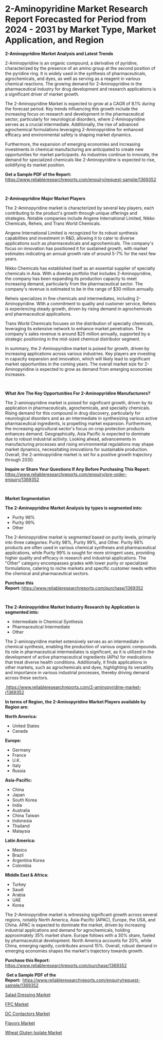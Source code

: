 <p><h1>2-Aminopyridine Market Research Report Forecasted for Period from 2024 -  2031 by Market Type, Market Application, and Region</h1></p><p><strong>2-Aminopyridine Market Analysis and Latest Trends</strong></p>
<p><p>2-Aminopyridine is an organic compound, a derivative of pyridine, characterized by the presence of an amino group at the second position of the pyridine ring. It is widely used in the synthesis of pharmaceuticals, agrochemicals, and dyes, as well as serving as a reagent in various chemical reactions. The growing demand for 2-Aminopyridine in the pharmaceutical industry for drug development and research applications is a significant driver of market growth.</p><p>The 2-Aminopyridine Market is expected to grow at a CAGR of 8.1% during the forecast period. Key trends influencing this growth include the increasing focus on research and development in the pharmaceutical sector, particularly for neurological disorders, where 2-Aminopyridine serves as a crucial intermediate. Additionally, the rise of advanced agrochemical formulations leveraging 2-Aminopyridine for enhanced efficacy and environmental safety is shaping market dynamics. </p><p>Furthermore, the expansion of emerging economies and increasing investments in chemical manufacturing are anticipated to create new opportunities for market participants. As industries continue to innovate, the demand for specialized chemicals like 2-Aminopyridine is expected to rise, solidifying its market position.</p></p>
<p><strong>Get a Sample PDF of the Report:&nbsp;</strong> <a href="https://www.reliableresearchreports.com/enquiry/request-sample/1369352?utm_campaign=1781&utm_medium=2&utm_source=Github&utm_content=ia&utm_term=29102024&utm_id=2-aminopyridine">https://www.reliableresearchreports.com/enquiry/request-sample/1369352</a></p>
<p>&nbsp;</p>
<p><strong>2-Aminopyridine Major Market Players</strong></p>
<p><p>The 2-Aminopyridine market is characterized by several key players, each contributing to the product's growth through unique offerings and strategies. Notable companies include Angene International Limited, Nikko Chemicals, Reheis, and Trans World Chemicals.</p><p>Angene International Limited is recognized for its robust synthesis capabilities and investment in R&D, allowing it to cater to diverse applications such as pharmaceuticals and agrochemicals. The company's focus on innovation has positioned it for sustained growth, with market estimates indicating an annual growth rate of around 5-7% for the next few years.</p><p>Nikko Chemicals has established itself as an essential supplier of specialty chemicals in Asia. With a diverse portfolio that includes 2-Aminopyridine, the company has been expanding its production capacity to meet increasing demand, particularly from the pharmaceutical sector. The company's revenue is estimated to be in the range of $30 million annually.</p><p>Reheis specializes in fine chemicals and intermediates, including 2-Aminopyridine. With a commitment to quality and customer service, Reheis is experiencing steady growth, driven by rising demand in agrochemicals and pharmaceutical applications.</p><p>Trans World Chemicals focuses on the distribution of specialty chemicals, leveraging its extensive network to enhance market penetration. The company's sales revenue is around $25 million annually, supported by a strategic positioning in the mid-sized chemical distributor segment.</p><p>In summary, the 2-Aminopyridine market is poised for growth, driven by increasing applications across various industries. Key players are investing in capacity expansion and innovation, which will likely lead to significant market opportunities in the coming years. The overall market size for 2-Aminopyridine is expected to grow as demand from emerging economies increases.</p></p>
<p>&nbsp;</p>
<p><strong>What Are The Key Opportunities For 2-Aminopyridine Manufacturers?</strong></p>
<p><p>The 2-aminopyridine market is poised for significant growth, driven by its application in pharmaceuticals, agrochemicals, and specialty chemicals. Rising demand for this compound in drug discovery, particularly for neurological disorders and as an intermediate in synthesizing various active pharmaceutical ingredients, is propelling market expansion. Furthermore, the increasing agricultural sector's focus on crop protection products enhances demand. Geographically, Asia Pacific is expected to dominate due to robust industrial activity. Looking ahead, advancements in manufacturing processes and rising environmental regulations may shape market dynamics, necessitating innovations for sustainable production. Overall, the 2-aminopyridine market is set for a positive growth trajectory through 2030.</p></p>
<p><strong>Inquire or Share Your Questions If Any Before Purchasing This Report:</strong> <a href="https://www.reliableresearchreports.com/enquiry/pre-order-enquiry/1369352?utm_campaign=1781&utm_medium=2&utm_source=Github&utm_content=ia&utm_term=29102024&utm_id=2-aminopyridine">https://www.reliableresearchreports.com/enquiry/pre-order-enquiry/1369352</a></p>
<p>&nbsp;</p>
<p><strong>Market Segmentation</strong></p>
<p><strong>The 2-Aminopyridine Market Analysis by types is segmented into:</strong></p>
<p><ul><li>Purity 98%</li><li>Purity 99%</li><li>Other</li></ul></p>
<p><p>The 2-Aminopyridine market is segmented based on purity levels, primarily into three categories: Purity 98%, Purity 99%, and Other. Purity 98% products are often used in various chemical syntheses and pharmaceutical applications, while Purity 99% is sought for more stringent uses, providing higher quality and efficacy in research and industrial applications. The "Other" category encompasses grades with lower purity or specialized formulations, catering to niche markets and specific customer needs within the chemical and pharmaceutical sectors.</p></p>
<p><strong>Purchase this Report:&nbsp;</strong><a href="https://www.reliableresearchreports.com/purchase/1369352?utm_campaign=1781&utm_medium=2&utm_source=Github&utm_content=ia&utm_term=29102024&utm_id=2-aminopyridine">https://www.reliableresearchreports.com/purchase/1369352</a></p>
<p>&nbsp;</p>
<p><strong>The 2-Aminopyridine Market Industry Research by Application is segmented into:</strong></p>
<p><ul><li>Intermediate in Chemical Synthesis</li><li>Pharmaceutical Intermediate</li><li>Other</li></ul></p>
<p><p>The 2-aminopyridine market extensively serves as an intermediate in chemical synthesis, enabling the production of various organic compounds. Its role in pharmaceutical intermediates is significant, as it is utilized in the development of active pharmaceutical ingredients (APIs) for medications that treat diverse health conditions. Additionally, it finds applications in other markets, such as agrochemicals and dyes, highlighting its versatility and importance in various industrial processes, thereby driving demand across these sectors.</p></p>
<p><a href="https://www.reliableresearchreports.com/2-aminopyridine-market-r1369352?utm_campaign=1781&utm_medium=2&utm_source=Github&utm_content=ia&utm_term=29102024&utm_id=2-aminopyridine">&nbsp;https://www.reliableresearchreports.com/2-aminopyridine-market-r1369352</a></p>
<p><strong>In terms of Region, the 2-Aminopyridine Market Players available by Region are:</strong></p>
<p>
    <p> <strong> North America: </strong>
        <ul>
            <li>United States</li>
            <li>Canada</li>
        </ul>
        </p> 
    <p> <strong> Europe: </strong>
        <ul>
            <li>Germany</li>
            <li>France</li>
            <li>U.K.</li>
            <li>Italy</li>
            <li>Russia</li>
        </ul>
        </p> 
    <p> <strong> Asia-Pacific: </strong>
        <ul>
            <li>China</li>
            <li>Japan</li>
            <li>South Korea</li>
            <li>India</li>
            <li>Australia</li>
            <li>China Taiwan</li>
            <li>Indonesia</li>
            <li>Thailand</li>
            <li>Malaysia</li>
        </ul>
        </p> 
    <p> <strong> Latin America: </strong>
        <ul>
            <li>Mexico</li>
            <li>Brazil</li>
            <li>Argentina Korea</li>
            <li>Colombia</li>
        </ul>
        </p> 
    <p> <strong> Middle East & Africa: </strong>
        <ul>
            <li>Turkey</li>
            <li>Saudi</li>
            <li>Arabia</li>
            <li>UAE</li>
            <li>Korea</li>
        </ul>
    </p>
    </p>
<p><p>The 2-Aminopyridine market is witnessing significant growth across several regions, notably North America, Asia-Pacific (APAC), Europe, the USA, and China. APAC is expected to dominate the market, driven by increasing industrial applications and demand for agrochemicals, holding approximately 35% market share. Europe follows with a 30% share, fueled by pharmaceutical development. North America accounts for 20%, while China, emerging rapidly, contributes around 15%. Overall, robust demand in emerging economies shapes the market's trajectory towards growth.</p></p>
<p><strong>Purchase this Report: </strong><a href="https://www.reliableresearchreports.com/purchase/1369352?utm_campaign=1781&utm_medium=2&utm_source=Github&utm_content=ia&utm_term=29102024&utm_id=2-aminopyridine">https://www.reliableresearchreports.com/purchase/1369352</a></p>
<p>&nbsp;<strong>Get a Sample PDF of the Report:&nbsp;&nbsp;</strong><a href="https://www.reliableresearchreports.com/enquiry/request-sample/1369352?utm_campaign=1781&utm_medium=2&utm_source=Github&utm_content=ia&utm_term=29102024&utm_id=2-aminopyridine">https://www.reliableresearchreports.com/enquiry/request-sample/1369352</a></p>
<p><strong></strong></p>
<p><p><a href="https://www.linkedin.com/pulse/salad-dressing-market2024-2031-industry-insights-investment-kaxre?utm_campaign=1781&utm_medium=2&utm_source=Github&utm_content=ia&utm_term=29102024&utm_id=2-aminopyridine">Salad Dressing Market</a></p><p><a href="https://www.linkedin.com/pulse/fpc-market-shifts-strategic-analysis-2024-2031-market-critics-y64tc?utm_campaign=1781&utm_medium=2&utm_source=Github&utm_content=ia&utm_term=29102024&utm_id=2-aminopyridine">FPC Market</a></p><p><a href="https://www.linkedin.com/pulse/dc-contactors-market-indicators-size-regional-breakdown-player-2zuae?utm_campaign=1781&utm_medium=2&utm_source=Github&utm_content=ia&utm_term=29102024&utm_id=2-aminopyridine">DC Contactors Market</a></p><p><a href="https://www.linkedin.com/pulse/flavors-market2024-2031-industry-insights-investment-opportunities-o3gbe?utm_campaign=1781&utm_medium=2&utm_source=Github&utm_content=ia&utm_term=29102024&utm_id=2-aminopyridine">Flavors Market</a></p><p><a href="https://www.linkedin.com/pulse/emerging-technologies-reshaping-wheat-gluten-isolate-market-jiuye?utm_campaign=1781&utm_medium=2&utm_source=Github&utm_content=ia&utm_term=29102024&utm_id=2-aminopyridine">Wheat Gluten Isolate Market</a></p></p>